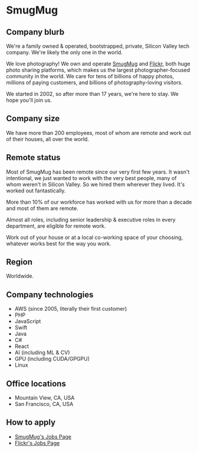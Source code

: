 # SmugMug

## Company blurb

We're a family owned & operated, bootstrapped, private, Silicon Valley tech company. We're likely the only one in the world.

We love photography! We own and operate [SmugMug](https://www.smugmug.com/) and [Flickr](https://www.flickr.com/), both huge photo sharing platforms, which makes us the largest photographer-focused community in the world. We care for tens of billions of happy photos, millions of paying customers, and billions of photography-loving visitors.

We started in 2002, so after more than 17 years, we're here to stay. We hope you'll join us.

## Company size

We have more than 200 employees, most of whom are remote and work out of their houses, all over the world.

## Remote status

Most of SmugMug has been remote since our very first few years. It wasn't intentional, we just wanted to work with the very best people, many of whom weren't in Silicon Valley. So we hired them wherever they lived. It's worked out fantastically. 

More than 10% of our workforce has worked with us for more than a decade and most of them are remote.

Almost all roles, including senior leadership & executive roles in every department, are eligible for remote work.

Work out of your house or at a local co-working space of your choosing, whatever works best for the way you work.

## Region

Worldwide.

## Company technologies

- AWS (since 2005, literally their first customer)
- PHP
- JavaScript
- Swift
- Java
- C#
- React
- AI (including ML & CV)
- GPU (including CUDA/GPGPU)
- Linux

## Office locations

- Mountain View, CA, USA
- San Francisco, CA, USA

## How to apply

- [SmugMug's Jobs Page](https://jobs.smugmug.com/)
- [Flickr's Jobs Page](https://www.flickr.com/jobs/)

